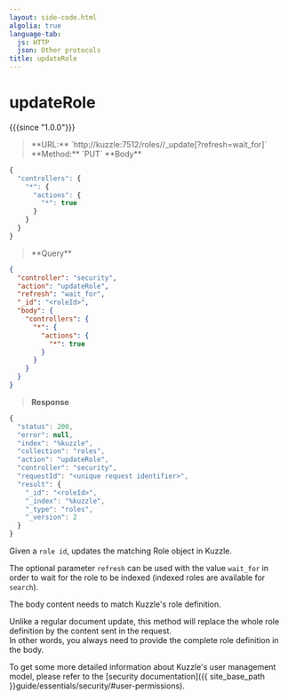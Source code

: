 ```yaml
---
layout: side-code.html
algolia: true
language-tab:
  js: HTTP
  json: Other protocols
title: updateRole
---
```



# updateRole

{{{since "1.0.0"}}}



<blockquote class="js">
<p>
**URL:** `http://kuzzle:7512/roles/<roleId>/_update[?refresh=wait_for]`  
**Method:** `PUT`  
**Body**
</p>
</blockquote>

```js
{
  "controllers": {
    "*": {
      "actions": {
        "*": true
      }
    }
  }
}
```

<blockquote class="json">
<p>
**Query**
</p>
</blockquote>

```json
{
  "controller": "security",
  "action": "updateRole",
  "refresh": "wait_for",
  "_id": "<roleId>",
  "body": {
    "controllers": {
      "*": {
        "actions": {
          "*": true
        }
      }
    }
  }
}
```

>**Response**

```javascript
{
  "status": 200,                     
  "error": null,                     
  "index": "%kuzzle",
  "collection": "roles",
  "action": "updateRole",
  "controller": "security",
  "requestId": "<unique request identifier>",
  "result": {
    "_id": "<roleId>",
    "_index": "%kuzzle",
    "_type": "roles",
    "_version": 2
  }
}
```

Given a `role id`, updates the matching Role object in Kuzzle.

The optional parameter `refresh` can be used
with the value `wait_for` in order to wait for the role to be indexed (indexed roles are available for `search`).

The body content needs to match Kuzzle's role definition.

<aside class="warning">
Unlike a regular document update, this method will replace the whole role definition by the content sent in the request.<br>
In other words, you always need to provide the complete role definition in the body.
</aside>

To get some more detailed information about Kuzzle's user management model,
please refer to the [security documentation]({{ site_base_path }}guide/essentials/security/#user-permissions).
